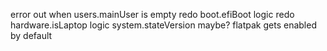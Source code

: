 error out when users.mainUser is empty
redo boot.efiBoot logic
redo hardware.isLaptop logic
system.stateVersion maybe?
flatpak gets enabled by default
